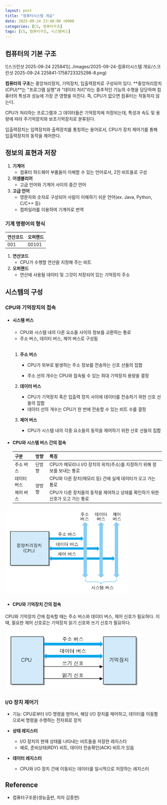 ```yaml
---
layout: post
title: "컴퓨터시스템 개요"
date: 2025-09-24 23:40:00 +0900
categories: [CS, 컴퓨터구조]
tags: [CS, 컴퓨터구조, 시스템버스]
---
```


## **컴퓨터의 기본 구조**

![스크린샷 2025-09-24 225841](../images/2025-09-24-컴퓨터시스템 개요/스크린샷 2025-09-24 225841-1758723325298-8.png)

**컴퓨터의 구조**는 중앙처리장치, 기억장치, 입출력장치로 구성되어 있다. **중앙처리장치(CPU)**는 "프로그램 실행"과 "데이터 처리"라는 중추적인 기능의 수행을 담당하며 컴퓨터의 특성과 성능에 가장 큰 영향을 미친다. 즉, CPU가 없으면 컴퓨터는 작동하지 않는다.

CPU가 처리하는 프로그램과 그 데이터들은 기억장치에 저장되는데, 특성과 속도 및 용량에 따라 주기억장치와 보조기억장치로 분류된다.

입출력장치는 입력장치와 출력장치를 통칭하는 용어로서, CPU가 장치 제어기를 통해 입출력장치의 동작을 제어한다.



## **정보의 표현과 저장**

1. **기계어**
   - 컴퓨터 하드웨어 부품들이 이해할 수 있는 언어로서, 2진 비트들로 구성
2. **어셈블리어**
   - 고급 언어와 기계어 사이의 중간 언어
3. **고급 언어**
   - 영문자와 숫자로 구성되어 사람이 이해하기 쉬운 언어(ex. Java, Python, C/C++ 등)
   - 컴파일러를 이용하여 기계어로 번역

### **기계 명령어의 형식**

| 연산코드 | 오퍼랜드 |
| -------- | -------- |
| 001      | 00101    |

1. **연산코드**
   - CPU가 수행할 연산을 지정해 주는 비트
2. **오퍼랜드**
   - 연산에 사용될 데이터 및 그것이 저장되어 있는 기억장치 주소



## **시스템의 구성**

### **CPU와 기억장치의 접속**

- #### **시스템 버스**

  - CPU와 시스템 내의 다른 요소들 사이의 정보를 교환하는 통로
  - 주소 버스, 데이터 버스, 제어 버스로 구성됨

  <br>

  1. **주소 버스**

     - CPU가 외부로 발생하는 주소 정보를 전송하는 신호 선들의 집합

     - 주소 선의 개수는 CPU와 접속될 수 있는 최대 기억장치 용량을 결정

  2. **데이터 버스**

     - CPU가 기억장치 혹은 입출력 장치 사이에 데이터를 전송하기 위한 신호 선들의 집합
     - 데이터 선의 개수는 CPU가 한 번에 전송할 수 있는 비트 수를 결정
  
  3. **제어 버스**
  
     - CPU가 시스템 내의 각종 요소들의 동작을 제어하기 위한 신호 선들의 집합
  
     
  
- #### **CPU와 시스템 버스 간의 접속**

  <table>
    <thead>
      <tr>
        <th>구분</th>
        <th>방향</th>
        <th>특징</th>
      </tr>
    </thead>
    <tbody>
      <tr>
        <td>주소 버스</td>
        <td>단방향</td>
        <td>CPU가 메모리나 I/O 장치의 위치(주소)를 지정하기 위해 정보를 보내는 통로</td>
      </tr>
      <tr>
        <td>데이터 버스</td>
        <td rowspan="2">양방향</td>
        <td>CPU와 다른 장치(메모리 등) 간에 실제 데이터가 오고 가는 통로</td>
      </tr>
      <tr>
        <td>제어 버스</td>
        <td>CPU가 다른 장치들의 동작을 제어하고 상태를 확인하기 위한 신호가 오고 가는 통로</td>
      </tr>
    </tbody>
  </table>

<img src="../images/2025-09-24-컴퓨터시스템 개요/image-20250925010450022.png" alt="image-20250925010450022" style="zoom:80%;" />

- #### **CPU와 기억장치 간의 접속**

CPU와 기억장치 간에 접속할 때는 주소 버스와 데이터 버스, 제어 신호가 필요하다. 이때, 필요한 제어 신호로는 기억장치 읽기 신호와 쓰기 신호가 필요하다.

<img src="../images/2025-09-24-컴퓨터시스템 개요/image-20250925011000298.png" alt="image-20250925011000298" style="zoom:80%;" />

### **I/O 장치 제어기**

- 기능: CPU로부터 I/O 명령을 받아서, 해당 I/O 장치를 제어하고, 데이터를 이동함으로써 명령을 수행하는 전자회로 장치



- **상태 레지스터**
  - I/O 장치의 현재 상태를 나타내는 비트들을 저장한 레지스터
  - 예로, 준비상태(RDY) 비트, 데이터 전송확인(ACK) 비트가 있음
- **데이터 레지스터**
  - CPU와 I/O 장치 간에 이동되는 데이터를 일시적으로 저장하는 레지스터



## **Reference**

- 컴퓨터구조론(생능출판, 저자 김종현)
